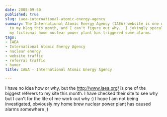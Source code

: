 ```yaml
---
date: 2005-09-30
published: true
slug: iaea-international-atomic-energy-agency
summary: The International Atomic Energy Agency (IAEA) website is one of the top referrers
  to my blog this month, and I can't figure out why.  I jokingly speculate that maybe
  my fictional home nuclear power plant has triggered some alarms.
tags:
- IAEA
- International Atomic Energy Agency
- nuclear energy
- website traffic
- referral traffic
- humor
title: IAEA - International Atomic Energy Agency

---
```

I have no idea how or why, but the <a href="http://www.iaea.org/">http://www.iaea.org/</a> is one of the biggest referers to my site this month.  I have checked their site to see why but I can't for the life of me   work out why :)  I hope I am not being investigated, obviously my home brew nuclear power plant has caused alarms somewhere ;)<p />

